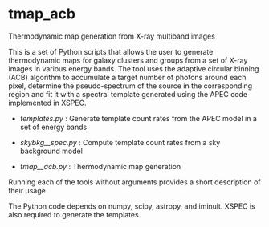 # tmap_acb
Thermodynamic map generation from X-ray multiband images

This is a set of Python scripts that allows the user to generate thermodynamic maps for galaxy clusters and groups from a set of X-ray images in various energy bands. The tool uses the adaptive circular binning (ACB) algorithm to accumulate a target number of photons around each pixel, determine the pseudo-spectrum of the source in the corresponding region and fit it with a spectral template generated using the APEC code implemented in XSPEC.

- _templates.py_ : Generate template count rates from the APEC model in a set of energy bands

- _skybkg__spec.py_ : Compute template count rates from a sky background model

- _tmap__acb.py_ : Thermodynamic map generation

Running each of the tools without arguments provides a short description of their usage

The Python code depends on numpy, scipy, astropy, and iminuit. XSPEC is also required to generate the templates.
